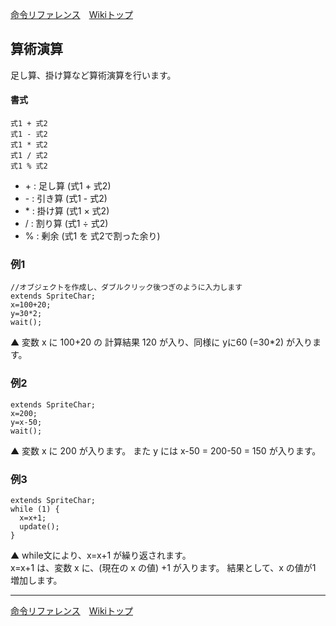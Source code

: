 
[命令リファレンス](./reference)&emsp;[Wikiトップ](./)

<title>命令リファレンス - 算術演算</title>

## 算術演算

足し算、掛け算など算術演算を行います。

#### 書式

```
式1 + 式2
式1 - 式2
式1 * 式2
式1 / 式2
式1 % 式2
```

- \+ : 足し算 (式1 + 式2)
- \- : 引き算 (式1 - 式2)
- \* : 掛け算 (式1 × 式2)
- / : 割り算 (式1 ÷ 式2)
- % : 剰余 (式1 を 式2で割った余り)

### 例1
```
//オブジェクトを作成し、ダブルクリック後つぎのように入力します
extends SpriteChar;
x=100+20;
y=30*2;
wait();
```
▲ 変数 x に 100+20 の 計算結果 120 が入り、同様に yに60 (=30*2) が入ります。

### 例2
```
extends SpriteChar;
x=200;
y=x-50;
wait();
```
▲ 変数 x に 200 が入ります。 また y には x-50 = 200-50 = 150 が入ります。

### 例3
```
extends SpriteChar;
while (1) {
  x=x+1;
  update();
}
```
▲ while文により、x=x+1 が繰り返されます。  
x=x+1 は、変数 x に、(現在の x の値) +1 が入ります。 結果として、x の値が1 増加します。

***

[命令リファレンス](./reference)&emsp;[Wikiトップ](./)

